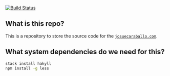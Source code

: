 [![Build Status](https://travis-ci.org/v3nd3774/v3nd3774.github.io.svg?branch=static_site)](https://travis-ci.org/v3nd3774/v3nd3774.github.io)
## What is this repo?

This is a repository to store the source code for the [`josuecaraballo.com`](josuecaraballo.com).

## What system dependencies do we need for this?
```bash
stack install hakyll
npm install -g less
```
